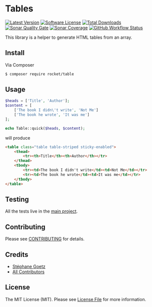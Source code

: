 # Tables

[![Latest Version](https://img.shields.io/github/release/RocketPropelledTortoise/UI.svg?style=flat-square)](https://github.com/RocketPropelledTortoise/UI/releases)
[![Software License](https://img.shields.io/badge/license-MIT-brightgreen.svg?style=flat-square)](https://github.com/RocketPropelledTortoise/UI/blob/master/LICENSE.md)
[![Total Downloads](https://img.shields.io/packagist/dt/rocket/ui.svg?style=flat-square)](https://packagist.org/packages/rocket/ui)
[![Sonar Quality Gate](https://img.shields.io/sonar/alert_status/RocketPropelledTortoise_UI?server=https%3A%2F%2Fsonarcloud.io&style=flat-square)](https://sonarcloud.io/dashboard?id=RocketPropelledTortoise_UI)
[![Sonar Coverage](https://img.shields.io/sonar/coverage/RocketPropelledTortoise_UI?server=https%3A%2F%2Fsonarcloud.io&style=flat-square)](https://sonarcloud.io/dashboard?id=RocketPropelledTortoise_UI)
[![GitHub Workflow Status](https://img.shields.io/github/workflow/status/RocketPropelledTortoise/UI/PHP?style=flat-square)](https://github.com/RocketPropelledTortoise/UI/actions)

This library is a helper to generate HTML tables from an array.

## Install

Via Composer

``` bash
$ composer require rocket/table
```

## Usage

``` php
$heads = ['Title', 'Author'];
$content = [
    ['The book I didn\'t write', 'Not Me']
    ['The book he wrote', 'It was me']
];

echo Table::quick($heads, $content);
```

will produce

``` html
<table class="table table-striped sticky-enabled">
    <thead>
        <tr><th>Title</th><th>Author</th></tr>
    </thead>
    <tbody>
        <tr><td>The book I didn't write</td><td>Not Me</td></tr>
        <tr><td>The book he wrote</td><td>It was me</td></tr>
    </tbody>
</table>
```

## Testing

All the tests live in the [main project](https://github.com/rocket/ui).

## Contributing

Please see [CONTRIBUTING](https://github.com/rocket/ui/blob/master/CONTRIBUTING.md) for details.

## Credits

- [Stéphane Goetz](https://github.com/onigoetz)
- [All Contributors](https://github.com/RocketPropelledTortoise/:package_name/contributors)

## License

The MIT License (MIT). Please see [License File](https://github.com/rocket/ui/blob/master/LICENSE.md) for more information.
